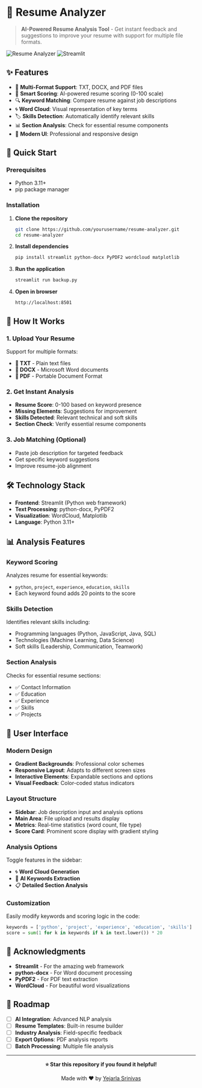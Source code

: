 # 📄 Resume Analyzer

> **AI-Powered Resume Analysis Tool** - Get instant feedback and suggestions to improve your resume with support for multiple file formats.

![Resume Analyzer](https://img.shields.io/badge/Python-3.11+-blue.svg)
![Streamlit](https://img.shields.io/badge/Streamlit-Latest-red.svg)

## ✨ Features

- 📁 **Multi-Format Support**: TXT, DOCX, and PDF files
- 🎯 **Smart Scoring**: AI-powered resume scoring (0-100 scale)
- 🔍 **Keyword Matching**: Compare resume against job descriptions
- 🌀 **Word Cloud**: Visual representation of key terms
- 🏷️ **Skills Detection**: Automatically identify relevant skills
- 📊 **Section Analysis**: Check for essential resume components
- 🎨 **Modern UI**: Professional and responsive design

## 🚀 Quick Start

### Prerequisites
- Python 3.11+
- pip package manager

### Installation

1. **Clone the repository**
   ```bash
   git clone https://github.com/yourusername/resume-analyzer.git
   cd resume-analyzer
   ```

2. **Install dependencies**
   ```bash
   pip install streamlit python-docx PyPDF2 wordcloud matplotlib
   ```

3. **Run the application**
   ```bash
   streamlit run backup.py
   ```

4. **Open in browser**
   ```
   http://localhost:8501
   ```

## 🎯 How It Works

### 1. Upload Your Resume
Support for multiple formats:
- **📄 TXT** - Plain text files
- **📄 DOCX** - Microsoft Word documents  
- **📄 PDF** - Portable Document Format

### 2. Get Instant Analysis
- **Resume Score**: 0-100 based on keyword presence
- **Missing Elements**: Suggestions for improvement
- **Skills Detected**: Relevant technical and soft skills
- **Section Check**: Verify essential resume components

### 3. Job Matching (Optional)
- Paste job description for targeted feedback
- Get specific keyword suggestions
- Improve resume-job alignment

## 🛠️ Technology Stack

- **Frontend**: Streamlit (Python web framework)
- **Text Processing**: python-docx, PyPDF2
- **Visualization**: WordCloud, Matplotlib
- **Language**: Python 3.11+

## 📊 Analysis Features

### Keyword Scoring
Analyzes resume for essential keywords:
- `python`, `project`, `experience`, `education`, `skills`
- Each keyword found adds 20 points to the score

### Skills Detection
Identifies relevant skills including:
- Programming languages (Python, JavaScript, Java, SQL)
- Technologies (Machine Learning, Data Science)
- Soft skills (Leadership, Communication, Teamwork)

### Section Analysis
Checks for essential resume sections:
- ✅ Contact Information
- ✅ Education
- ✅ Experience  
- ✅ Skills
- ✅ Projects

## 🎨 User Interface

### Modern Design
- **Gradient Backgrounds**: Professional color schemes
- **Responsive Layout**: Adapts to different screen sizes
- **Interactive Elements**: Expandable sections and options
- **Visual Feedback**: Color-coded status indicators

### Layout Structure
- **Sidebar**: Job description input and analysis options
- **Main Area**: File upload and results display
- **Metrics**: Real-time statistics (word count, file type)
- **Score Card**: Prominent score display with gradient styling

### Analysis Options
Toggle features in the sidebar:
- 🌀 **Word Cloud Generation**
- 🔑 **AI Keywords Extraction**  
- 📋 **Detailed Section Analysis**

### Customization
Easily modify keywords and scoring logic in the code:
```python
keywords = ['python', 'project', 'experience', 'education', 'skills']
score = sum(1 for k in keywords if k in text.lower()) * 20
```

## 🌟 Acknowledgments

- **Streamlit** - For the amazing web framework
- **python-docx** - For Word document processing
- **PyPDF2** - For PDF text extraction
- **WordCloud** - For beautiful word visualizations

## 🔮 Roadmap

- [ ] **AI Integration**: Advanced NLP analysis
- [ ] **Resume Templates**: Built-in resume builder
- [ ] **Industry Analysis**: Field-specific feedback
- [ ] **Export Options**: PDF analysis reports
- [ ] **Batch Processing**: Multiple file analysis

---

<div align="center">

**⭐ Star this repository if you found it helpful!**

Made with ❤️ by [Yejarla Srinivas](https://github.com/yourusername)

</div>
